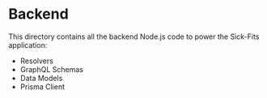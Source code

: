 # Backend

This directory contains all the backend Node.js code to power the Sick-Fits application:

- Resolvers
- GraphQL Schemas
- Data Models
- Prisma Client

